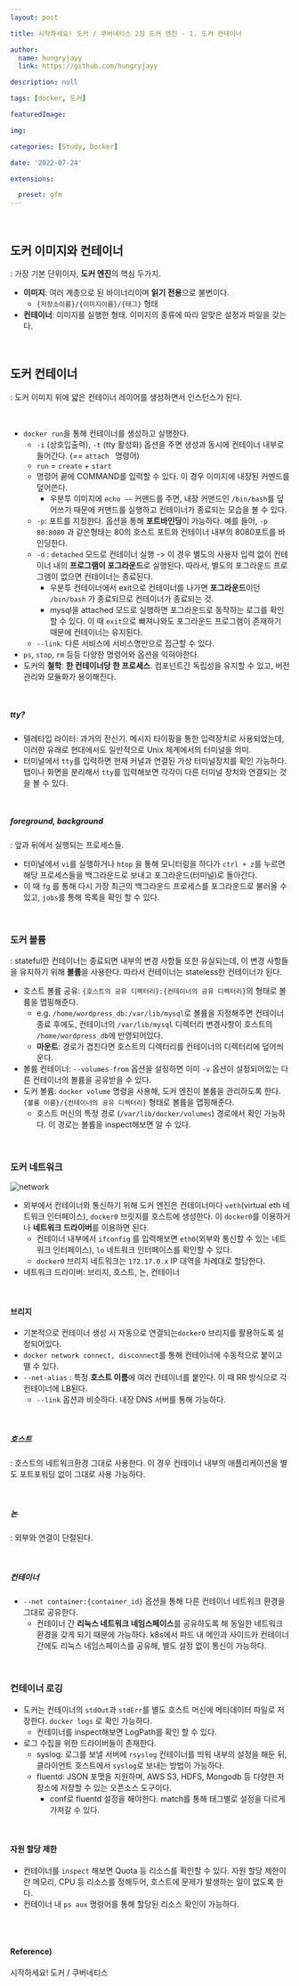 ```yaml
---
layout: post

title: 시작하세요! 도커 / 쿠버네티스 2장 도커 엔진 - 1. 도커 컨테이너

author: 
  name: hungryjayy
  link: https://github.com/hungryjayy

description: null

tags: [docker, 도커]

featuredImage: 

img: 

categories: [Study, Docker]

date: '2022-07-24'

extensions:

  preset: gfm
---
```


<br>

## 도커 이미지와 컨테이너

: 가장 기본 단위이자, **도커 엔진**의 핵심 두가지.

* **이미지**: 여러 계층으로 된 바이너리이며 **읽기 전용**으로 불변이다.
  * `{저장소이름}/{이미지이름}/{태그}` 형태
* **컨테이너**: 이미지를 실행한 형태. 이미지의 종류에 따라 알맞은 설정과 파일을 갖는다.

<br>

## 도커 컨테이너

: 도커 이미지 위에 얇은 컨테이너 레이어를 생성하면서 인스턴스가 된다.

<Br>

* `docker run`을 통해 컨테이너를 생성하고 실행한다.
  * `-i` (상호입출력), `-t` (tty 활성화) 옵션을 주면 생성과 동시에 컨테이너 내부로 들어간다. (==  `attach ` 명령어)
  * `run` = `create` + `start`
  * 명령어 끝에 COMMAND를 입력할 수 있다. 이 경우 이미지에 내장된 커멘드를 덮어쓴다.
    * 우분투 이미지에 `echo ~~` 커맨드를 주면, 내장 커맨드인 `/bin/bash`를 덮어쓰기 때문에 커맨드를 실행하고 컨테이너가 종료되는 모습을 볼 수 있다.
  * `-p`: 포트를 지정한다. 옵션을 통해 **포트바인딩**이 가능하다. 예를 들어, `-p 80:8080` 과 같은형태는 80의 호스트 포트와 컨테이너 내부의 8080포트를 바인딩한다.
  * `-d` : `detached` 모드로 컨테이너 실행 -> 이 경우 별도의 사용자 입력 없이 컨테이너 내의 **프로그램이 포그라운드**로 실행된다. 따라서, 별도의 포그라운드 프로그램이 없으면 컨테이너는 종료된다.
    * 우분투 컨테이너에서 exit으로 컨테이너를 나가면 **포그라운드**이던 `/bin/bash` 가 종료되므로 컨테이너가 종료되는 것.
    * mysql을 attached 모드로 실행하면 포그라운드로 동작하는 로그를 확인할 수 있다. 이 때 `exit`으로 빠져나와도 포그라운드 프로그램이 존재하기 때문에 컨테이너는 유지된다.
  * `--link`: 다른 서비스에 서비스명만으로 접근할 수 있다.
* `ps`, `stop`, `rm` 등등 다양한 명령어와 옵션을 익혀야한다.
* 도커의 **철학**: **한 컨테이너당 한 프로세스**. 컴포넌트간 독립성을 유지할 수 있고, 버전관리와 모듈화가 용이해진다.

<br>

##### *tty?*

* 텔레타입 라이터: 과거의 전신기. 메시지 타이핑을 통한 입력장치로 사용되었는데, 이러한 유래로 현대에서도 일반적으로 Unix 체계에서의 터미널을 의미.
* 터미널에서 `tty`를 입력하면 현재 커널과 연결된 가상 터미널장치를 확인 가능하다. 탭이나 화면을 분리해서 `tty`를 입력해보면 각각이 다른 터미널 장치와 연결되는 것을 볼 수 있다.

<br>

##### *foreground, background*

: 앞과 뒤에서 실행되는 프로세스들.

* 터미널에서 `vi`를 실행하거나 `htop` 을 통해 모니터링을 하다가 `ctrl + z`를 누르면 해당 프로세스들을 백그라운드로 보내고 포그라운드(터미널)로 돌아간다.
* 이 때 `fg` 를 통해 다시 가장 최근의 백그라운드 프로세스를 포그라운드로 불러올 수 있고, `jobs`를 통해 목록을 확인 할 수 있다.

<Br>

### 도커 볼륨

: stateful한 컨테이너는 종료되면 내부의 변경 사항들 또한 유실되는데, 이 변경 사항들을 유지하기 위해 **볼륨**을 사용한다. 따라서 컨테이너는 stateless한 컨테이너가 된다.

* 호스트 볼륨 공유: `{호스트의 공유 디렉터리}:{컨테이너의 공유 디렉터리}`의 형태로 볼륨을 맵핑해준다.
  * e.g. `/home/wordpress_db:/var/lib/mysql`로 볼륨을 지정해주면 컨테이너 종료 후에도, 컨테이너의 `/var/lib/mysql` 디렉터리 변경사항이 호스트의 `/home/wordpress_db`에 반영되어있다.
  * **마운트**: 경로가 겹친다면 호스트의 디렉터리를 컨테이너의 디렉터리에 덮어씌운다.
* 볼륨 컨테이너: `--volumes-from` 옵션을 설정하면 이미 `-v` 옵션이 설정되어있는 다른 컨테이너의 볼륨을 공유받을 수 있다.
* 도커 볼륨: `docker volume` 명령을 사용해, 도커 엔진이 볼륨을 관리하도록 한다. `{볼륨 이름}/{컨테이너의 공유 디렉터리}` 형태로 볼륨을 맵핑해준다.
  * 호스트 머신의 특정 경로 (`/var/lib/docker/volumes`) 경로에서 확인 가능하다. 이 경로는 볼륨을 inspect해보면 알 수 있다.

<br>

### 도커 네트워크

![network](https://hungryjayy.github.io/assets/img/Docker/network.png)

* 외부에서 컨테이너와 통신하기 위해 도커 엔진은 컨테이너마다 `veth`(virtual eth 네트워크 인터페이스), `docker0` 브릿지를 호스트에 생성한다. 이 `docker0`를 이용하거나 **네트워크 드라이버**를 이용하면 된다.
  * 컨테이너 내부에서 `ifconfig` 를 입력해보면 `eth0`(외부와 통신할 수 있는 네트워크 인터페이스), `lo` 네트워크 인터페이스를 확인할 수 있다.
  * `docker0` 브리지 네트워크는 `172.17.0.x` IP 대역을 차례대로 할당한다.
* 네트워크 드라이버: 브리지, 호스트, 논, 컨테이너

<br>

#### 브리지

* 기본적으로 컨테이너 생성 시 자동으로 연결되는`docker0` 브리지를 활용하도록 설정되어있다.
* `docker network connect, disconnect`를 통해 컨테이너에 수동적으로 붙이고 뗄 수 있다.
* `--net-alias` : 특정 **호스트 이름**에 여러 컨테이너를 붙인다. 이 때 RR 방식으로 각 컨테이너에 LB된다.
  * `--link` 옵션과 비슷하다. 내장 DNS 서버를 통해 가능하다.

<br>

##### 호스트

: 호스트의 네트워크환경 그대로 사용한다. 이 경우 컨테이너 내부의 애플리케이션을 별도 포트포워딩 없이 그대로 사용 가능하다.

<br>

##### 논

: 외부와 연결이 단절된다.

<br>

##### 컨테이너

* `--net container:{container_id}` 옵션을 통해 다른 컨테이너 네트워크 환경을 그대로 공유한다.
  * 컨테이너 간 **리눅스 네트워크 네임스페이스**를 공유하도록 해 동일한 네트워크 환경을 갖게 되기 때문에 가능하다. k8s에서 파드 내 메인과 사이드카 컨테이너 간에도 리눅스 네임스페이스를 공유해, 별도 설정 없이 통신이 가능하다.


<br>

### 컨테이너 로깅

* 도커는 컨테이너의 `stdOut`과 `stdErr`를 별도 호스트 머신에 메타데이터 파일로 저장한다. `docker logs` 로 확인 가능하다.
  * 컨테이너를 inspect해보면 LogPath를 확인 할 수 있다.
* 로그 수집을 위한 드라이버들이 존재한다.
  * syslog: 로그를 보낼 서버에 `rsyslog` 컨테이너를 띄워 내부의 설정을 해둔 뒤, 클라이언트 호스트에서 `syslog`로 보내는 방법이 가능하다.
  * fluentd: JSON 포맷을 지원하며, AWS S3, HDFS, Mongodb 등 다양한 저장소에 저장할 수 있는 오픈소스 도구이다.
    * conf로 fluentd 설정을 해야한다. match를 통해 태그별로 설정을 다르게 가져갈 수 있다.

<br>

#### 자원 할당 제한

* 컨테이너를 `inspect` 해보면 Quota 등 리소스를 확인할 수 있다. 자원 할당 제한이란 메모리, CPU 등 리소스를 정해두어, 호스트에 문제가 발생하는 일이 없도록 한다.
* 컨테이너 내 `ps aux` 명령어를 통해 할당된 리소스 확인이 가능하다.

<br><br>

#### Reference)

시작하세요! 도커 / 쿠버네티스